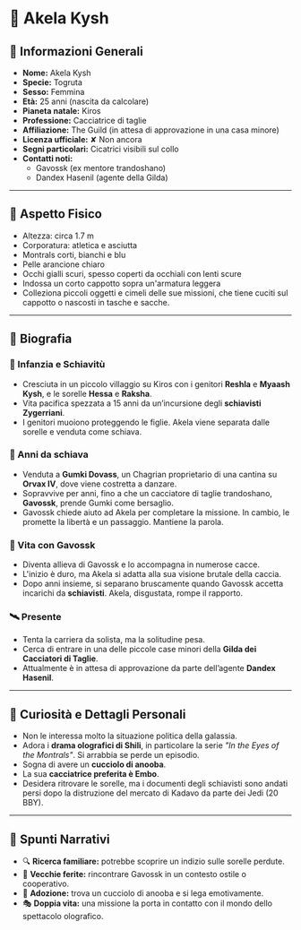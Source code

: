 # 🎯 Akela Kysh

## 📌 Informazioni Generali
- **Nome:** Akela Kysh  
- **Specie:** Togruta  
- **Sesso:** Femmina  
- **Età:** 25 anni (nascita da calcolare)  
- **Pianeta natale:** Kiros  
- **Professione:** Cacciatrice di taglie  
- **Affiliazione:** The Guild (in attesa di approvazione in una casa minore)  
- **Licenza ufficiale:** ✘ Non ancora  
- **Segni particolari:** Cicatrici visibili sul collo  
- **Contatti noti:**  
  - Gavossk (ex mentore trandoshano)  
  - Dandex Hasenil (agente della Gilda)

---

## 🧬 Aspetto Fisico
- Altezza: circa 1.7 m  
- Corporatura: atletica e asciutta  
- Montrals corti, bianchi e blu  
- Pelle arancione chiaro  
- Occhi gialli scuri, spesso coperti da occhiali con lenti scure  
- Indossa un corto cappotto sopra un'armatura leggera  
- Colleziona piccoli oggetti e cimeli delle sue missioni, che tiene cuciti sul cappotto o nascosti in tasche e sacche.

---

## 🧠 Biografia

### 👧 Infanzia e Schiavitù
- Cresciuta in un piccolo villaggio su Kiros con i genitori **Reshla** e **Myaash Kysh**, e le sorelle **Hessa** e **Raksha**.
- Vita pacifica spezzata a 15 anni da un’incursione degli **schiavisti Zygerriani**.
- I genitori muoiono proteggendo le figlie. Akela viene separata dalle sorelle e venduta come schiava.

### 💃 Anni da schiava
- Venduta a **Gumki Dovass**, un Chagrian proprietario di una cantina su **Orvax IV**, dove viene costretta a danzare.
- Sopravvive per anni, fino a che un cacciatore di taglie trandoshano, **Gavossk**, prende Gumki come bersaglio.
- Gavossk chiede aiuto ad Akela per completare la missione. In cambio, le promette la libertà e un passaggio. Mantiene la parola.

### 🏹 Vita con Gavossk
- Diventa allieva di Gavossk e lo accompagna in numerose cacce.
- L'inizio è duro, ma Akela si adatta alla sua visione brutale della caccia.
- Dopo anni insieme, si separano bruscamente quando Gavossk accetta incarichi da **schiavisti**. Akela, disgustata, rompe il rapporto.

### 🛰️ Presente
- Tenta la carriera da solista, ma la solitudine pesa.
- Cerca di entrare in una delle piccole case minori della **Gilda dei Cacciatori di Taglie**.
- Attualmente è in attesa di approvazione da parte dell’agente **Dandex Hasenil**.

---

## 💭 Curiosità e Dettagli Personali
- Non le interessa molto la situazione politica della galassia.
- Adora i **drama olografici di Shili**, in particolare la serie *"In the Eyes of the Montrals"*. Si arrabbia se perde un episodio.
- Sogna di avere un **cucciolo di anooba**.
- La sua **cacciatrice preferita è Embo**.
- Desidera ritrovare le sorelle, ma i documenti degli schiavisti sono andati persi dopo la distruzione del mercato di Kadavo da parte dei Jedi (20 BBY).

---

## 🧩 Spunti Narrativi
- 🔍 **Ricerca familiare:** potrebbe scoprire un indizio sulle sorelle perdute.
- 🤝 **Vecchie ferite:** rincontrare Gavossk in un contesto ostile o cooperativo.
- 🐾 **Adozione:** trova un cucciolo di anooba e si lega emotivamente.
- 🎭 **Doppia vita:** una missione la porta in contatto con il mondo dello spettacolo olografico.

